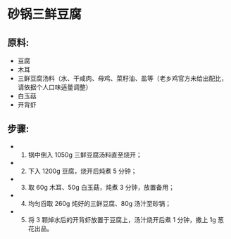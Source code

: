 # 砂锅三鲜豆腐

## 原料:
- 豆腐
- 木耳
- 三鲜豆腐汤料（水、干咸肉、母鸡、菜籽油、盐等（老乡鸡官方未给出配比，请依据个人口味适量调整）
- 白玉菇
- 开背虾

## 步骤:
- 1. 锅中倒入 1050g 三鲜豆腐汤料直至烧开；
- 2. 下入 1200g 豆腐，烧开后炖煮 5 分钟；
- 3. 取 60g 木耳、50g 白玉菇，炖煮 3 分钟，放置备用；
- 4. 均匀舀取 260g 炖好的三鲜豆腐、80g 汤汁至砂锅；
- 5. 将 3 颗焯水后的开背虾放置于豆腐上，汤汁烧开后煮 1 分钟，撒上 1g 葱花出品。